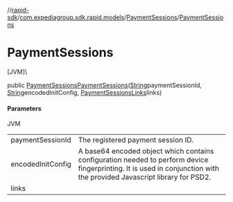 //[rapid-sdk](../../../index.md)/[com.expediagroup.sdk.rapid.models](../index.md)/[PaymentSessions](index.md)/[PaymentSessions](-payment-sessions.md)

# PaymentSessions

[JVM]\

public [PaymentSessions](index.md)[PaymentSessions](-payment-sessions.md)([String](https://docs.oracle.com/javase/8/docs/api/java/lang/String.html)paymentSessionId, [String](https://docs.oracle.com/javase/8/docs/api/java/lang/String.html)encodedInitConfig, [PaymentSessionsLinks](../-payment-sessions-links/index.md)links)

#### Parameters

JVM

| | |
|---|---|
| paymentSessionId | The registered payment session ID. |
| encodedInitConfig | A base64 encoded object which contains configuration needed to perform device fingerprinting. It is used in conjunction with the provided Javascript library for PSD2. |
| links |

